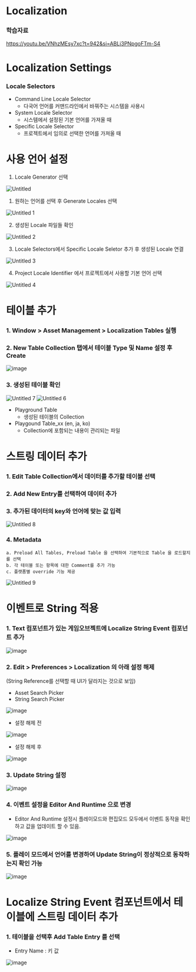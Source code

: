 # Localization

### 학습자료

https://youtu.be/VNhzMEsy7xc?t=942&si=ABLj3PNpgoFTm-S4

# Localization Settings

### Locale Selectors

- Command Line Locale Selector
    - 다국어 언어를 커맨드라인에서 바꿔주는 시스템을 사용시
- System Locale Selector
    - 시스템에서 설정된 기본 언어를 가져올 때
- Specific Locale Selector
    - 프로젝트에서 임의로 선택한 언어를 가져올 때

# 사용 언어 설정

1. Locale Generator 선택

![Untitled](https://github.com/gimjeonghyeon/unity_playground_localization/assets/17286534/0374c98d-b097-436c-90cb-e989884cb0a9)

1. 원하는 언어를 선택 후 Generate Locales 선택

![Untitled 1](https://github.com/gimjeonghyeon/unity_playground_localization/assets/17286534/c7b72ff4-7ee4-4bfb-9c94-3cac5e19f075)

2. 생성된 Locale 파일들 확인

![Untitled 2](https://github.com/gimjeonghyeon/unity_playground_localization/assets/17286534/a86018e4-112d-412c-b137-6c37d0181240)

3. Locale Selectors에서 Specific Locale Seletor 추가 후 생성된 Locale 연결

![Untitled 3](https://github.com/gimjeonghyeon/unity_playground_localization/assets/17286534/8a96398a-f23f-4366-9ccd-145d67d54f0f)

4. Project Locale Identifier 에서 프로젝트에서 사용할 기본 언어 선택

![Untitled 4](https://github.com/gimjeonghyeon/unity_playground_localization/assets/17286534/e07fa3a1-6993-48cd-a3f9-3b26bedc7413)


# 테이블 추가

### 1. Window > Asset Management > Localization Tables 실행

### 2. New Table Collection 탭에서 테이블 Type 및 Name 설정 후 Create

![image](https://github.com/gimjeonghyeon/unity_playground_localization/assets/17286534/10ba9f10-17c0-4584-b78d-da2c668b21cd)

### 3. 생성된 테이블 확인

![Untitled 7](https://github.com/gimjeonghyeon/unity_playground_localization/assets/17286534/1e75f720-23a6-4e70-bb3f-c026bb441ee8)
![Untitled 6](https://github.com/gimjeonghyeon/unity_playground_localization/assets/17286534/a781635d-ad1c-4537-94b5-efc27e25ac4d)


- Playground Table
    - 생성된 테이블의 Collection
- Playgound Table_xx (en, ja, ko)
    - Collection에 포함되는 내용이 관리되는 파일

# 스트링 데이터 추가

### 1. Edit Table Collection에서 데이터를 추가할 테이블 선택
### 2. Add New Entry를 선택하여 데이터 추가
### 3. 추가된 데이터의 key와 언어에 맞는 값 입력

![Untitled 8](https://github.com/gimjeonghyeon/unity_playground_localization/assets/17286534/4cf3a2b7-e44f-4570-83ae-5d1f799ac9be)


### 4. Metadata
    a. Preload All Tables, Preload Table 을 선택하여 기본적으로 Table 을 로드할지를 선택
    b. 각 테이블 또는 항목에 대한 Comment를 추가 가능
    c. 플랫폼별 override 기능 제공

![Untitled 9](https://github.com/gimjeonghyeon/unity_playground_localization/assets/17286534/33be0aea-1f2a-4d2d-890f-2c6b53131453)


# 이벤트로 String 적용

### 1. Text 컴포넌트가 있는 게임오브젝트에 Localize String Event 컴포넌트 추가

![image](https://github.com/gimjeonghyeon/unity_playground_localization/assets/17286534/c1ebc4a9-7c69-4426-b05d-8bb546783881)


### 2. Edit > Preferences > Localization 의 아래 설정 해제
(String Reference를 선택할 때 UI가 달라지는 것으로 보임)
- Asset Search Picker
- String Search Picker

![image](https://github.com/gimjeonghyeon/unity_playground_localization/assets/17286534/9cef40f3-830c-4043-8233-474d9eb06b8b)

- 설정 해제 전
  
![image](https://github.com/gimjeonghyeon/unity_playground_localization/assets/17286534/646e4c43-9e09-40d8-a7ed-fd80709d6631)

- 설정 해제 후
  
![image](https://github.com/gimjeonghyeon/unity_playground_localization/assets/17286534/564c7acd-881d-481a-a5e6-34b32bc5f5f4)


### 3. Update String 설정

![image](https://github.com/gimjeonghyeon/unity_playground_localization/assets/17286534/6e27df2d-b067-43fa-abcc-915cc9edee5d)

### 4. 이벤트 설정을 Editor And Runtime 으로 변경
- Editor And Runtime 설정시 플레이모드와 편집모드 모두에서 이벤트 동작을 확인하고 값을 업데이트 할 수 있음.

![image](https://github.com/gimjeonghyeon/unity_playground_localization/assets/17286534/6753425c-f5dc-4288-bf24-95d40e0eb69e)


### 5. 플레이 모드에서 언어를 변경하여 Update String이 정상적으로 동작하는지 확인 가능

![image](https://github.com/gimjeonghyeon/unity_playground_localization/assets/17286534/81bf2d95-8232-48c1-94d2-05ff29ab4cc2)



# Localize String Event 컴포넌트에서 테이블에 스트링 데이터 추가

### 1. 테이블을 선택후 Add Table Entry 를 선택

- Entry Name : 키 값

![image](https://github.com/gimjeonghyeon/unity_playground_localization/assets/17286534/f700e36a-3aa6-4b25-a1fe-c72bcf9be1d6)
